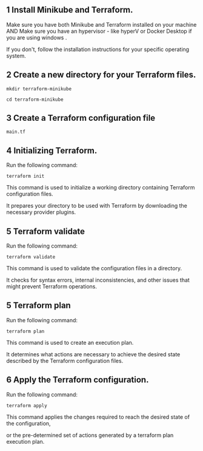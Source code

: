 ## 1 Install Minikube and Terraform. 

Make sure you have both Minikube and Terraform installed on your machine
AND
Make sure you have an hypervisor - like hyperV or Docker Desktop if you are using windows .

If you don't, follow the installation instructions for your specific operating system.

## 2 Create a new directory for your Terraform files.

`mkdir terraform-minikube`

`cd terraform-minikube`

## 3 Create a Terraform configuration file

`main.tf`

## 4 Initializing Terraform.

Run the following command:

`terraform init`

This command is used to initialize a working directory containing Terraform configuration files.

It prepares your directory to be used with Terraform by downloading the necessary provider plugins.

## 5 Terraform validate

Run the following command:

`terraform validate`

This command is used to validate the configuration files in a directory.

It checks for syntax errors, internal inconsistencies, and other issues that might prevent Terraform operations.

## 5 Terraform plan

Run the following command:

`terraform plan`

This command is used to create an execution plan.

It determines what actions are necessary to achieve the desired state described by the Terraform configuration files.

## 6 Apply the Terraform configuration.

Run the following command:

`terraform apply`

This command applies the changes required to reach the desired state of the configuration,

or the pre-determined set of actions generated by a terraform plan execution plan.
